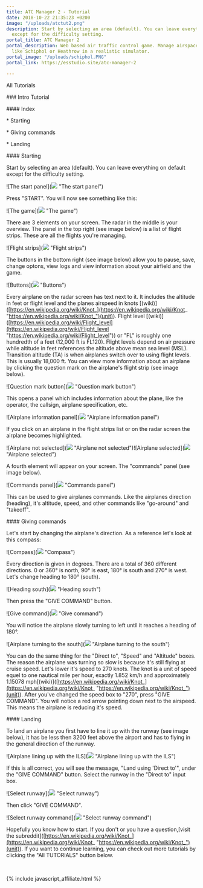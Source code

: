 ```yaml
---
title: ATC Manager 2 - Tutorial
date: 2018-10-22 21:35:23 +0200
image: "/uploads/atctut2.png"
description: Start by selecting an area (default). You can leave everything on default
  except for the difficulty setting.
portal_title: ATC Manager 2
portal_description: Web based air traffic control game. Manage airspace of busy airports
  like Schiphol or Heathrow in a realistic simulator.
portal_image: "/uploads/schiphol.PNG"
portal_link: https://esstudio.site/atc-manager-2

---
```

All Tutorials

\### Intro Tutorial

\#### Index

\*   Starting

\*   Giving commands

\*   Landing

\#### Starting

Start by selecting an area (default). You can leave everything on default except for the difficulty setting.

!\[The start panel\](![](https://esstudio.site/atc-manager-2/assets/images/tutorials/intro/start-panel.png) "The start panel")

Press "START". You will now see something like this:

!\[The game\](![](https://esstudio.site/atc-manager-2/assets/images/tutorials/intro/start-atc-view.png) "The game")

There are 3 elements on your screen. The radar in the middle is your overview. The panel in the top right (see image below) is a list of flight strips. These are all the flights you're managing.

!\[Flight strips\](![](https://esstudio.site/atc-manager-2/assets/images/tutorials/intro/traffic-stack.png) "Flight strips")

The buttons in the bottom right (see image below) allow you to pause, save, change optons, view logs and view information about your airfield and the game.

!\[Buttons\](![](https://esstudio.site/atc-manager-2/assets/images/tutorials/intro/btns.png) "Buttons")

Every airplane on the radar screen has text next to it. It includes the altitude in feet or flight level and the planes airspeed in knots \[(wiki)\]([https://en.wikipedia.org/wiki/Knot_](https://en.wikipedia.org/wiki/Knot_ "https://en.wikipedia.org/wiki/Knot_")(unit)). Flight level \[(wiki)\]([https://en.wikipedia.org/wiki/Flight_level](https://en.wikipedia.org/wiki/Flight_level "https://en.wikipedia.org/wiki/Flight_level")) or "FL" is roughly one hundredth of a feet (12,000 ft is FL120). Flight levels depend on air pressure while altitude in feet references the altitude above mean sea level (MSL). Transition altitude (TA) is when airplanes switch over to using flight levels. This is usually 18,000 ft. You can view more information about an airplane by clicking the question mark on the airplane's flight strip (see image below).

!\[Question mark button\](![](https://esstudio.site/atc-manager-2/assets/images/tutorials/intro/question-mark.png) "Question mark button")

This opens a panel which includes information about the plane, like the operator, the callsign, airplane specification, etc.

!\[Airplane information panel\](![](https://esstudio.site/atc-manager-2/assets/images/tutorials/intro/airplane-info.png) "Airplane information panel")

If you click on an airplane in the flight strips list or on the radar screen the airplane becomes highlighted.

!\[Airplane not selected\](![](https://esstudio.site/atc-manager-2/assets/images/tutorials/intro/airplane.png) "Airplane not selected")!\[Airplane selected\](![](https://esstudio.site/atc-manager-2/assets/images/tutorials/intro/airplane-selected.png) "Airplane selected")

A fourth element will appear on your screen. The "commands" panel (see image below).

!\[Commands panel\](![](https://esstudio.site/atc-manager-2/assets/images/tutorials/intro/commands.png) "Commands panel")

This can be used to give airplanes commands. Like the airplanes direction (heading), it's altitude, speed, and other commands like "go-around" and "takeoff".

\#### Giving commands

Let's start by changing the airplane's direction. As a reference let's look at this compass:

!\[Compass\](![](https://esstudio.site/atc-manager-2/assets/images/tutorials/intro/compass.jpg) "Compass")

Every direction is given in degrees. There are a total of 360 different directions. 0 or 360° is north, 90° is east, 180° is south and 270° is west. Let's change heading to 180° (south).

!\[Heading south\](![](https://esstudio.site/atc-manager-2/assets/images/tutorials/intro/heading.png) "Heading south")

Then press the "GIVE COMMAND" button.

!\[Give command\](![](https://esstudio.site/atc-manager-2/assets/images/tutorials/intro/give-command.png) "Give command")

You will notice the airplane slowly turning to left until it reaches a heading of 180°.

!\[Airplane turning to the south\](![](https://esstudio.site/atc-manager-2/assets/images/tutorials/intro/airplane-south.png) "Airplane turning to the south")

You can do the same thing for the "Direct to", "Speed" and "Altitude" boxes. The reason the airplane was turning so slow is because it's still flying at cruise speed. Let's lower it's speed to 270 knots. The knot is a unit of speed equel to one nautical mile per hour, exactly 1.852 km/h and approximately 1.15078 mph\[(wiki)\]([https://en.wikipedia.org/wiki/Knot_](https://en.wikipedia.org/wiki/Knot_ "https://en.wikipedia.org/wiki/Knot_")(unit)). After you've changed the speed box to "270", press "GIVE COMMAND". You will notice a red arrow pointing down next to the airspeed. This means the airplane is reducing it's speed.

\#### Landing

To land an airplane you first have to line it up with the runway (see image below), it has be less then 3200 feet above the airport and has to flying in the general direction of the runway.

!\[Airplane lining up with the ILS\](![](https://esstudio.site/atc-manager-2/assets/images/tutorials/intro/ils.png) "Airplane lining up with the ILS")

If this is all correct, you will see the message, "Land using 'Direct to'", under the "GIVE COMMAND" button. Select the runway in the "Direct to" input box.

!\[Select runway\](![](https://esstudio.site/atc-manager-2/assets/images/tutorials/intro/dct-rwy.png) "Select runway")

Then click "GIVE COMMAND".

!\[Select runway command\](![](https://esstudio.site/atc-manager-2/assets/images/tutorials/intro/dct-rwy-cmd.png) "Select runway command")

Hopefully you know how to start. If you don't or you have a question,\[visit the subreddit\]([https://en.wikipedia.org/wiki/Knot_](https://en.wikipedia.org/wiki/Knot_ "https://en.wikipedia.org/wiki/Knot_")(unit)). If you want to continue learning, you can check out more tutorials by clicking the "All TUTORIALS" button below.

<br>

{% include javascript_affiliate.html %}